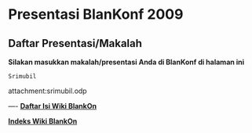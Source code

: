 # Presentasi BlanKonf 2009

## Daftar Presentasi/Makalah 

**Silakan masukkan makalah/presentasi Anda di BlanKonf di halaman ini**

    Srimubil 

attachment:srimubil.odp​


—-
[**Daftar Isi Wiki BlankOn**](/DaftarIsi/README.md)
 
[**Indeks Wiki BlankOn**](/Indeks.md)



